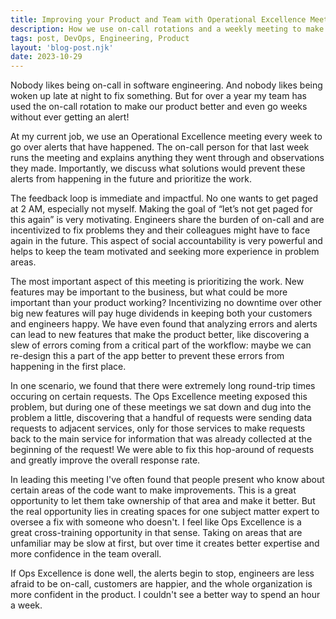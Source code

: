 ```yaml
---
title: Improving your Product and Team with Operational Excellence Meetings
description: How we use on-call rotations and a weekly meeting to make our product better.
tags: post, DevOps, Engineering, Product
layout: 'blog-post.njk'
date: 2023-10-29
---
```

Nobody likes being on-call in software engineering. And nobody likes being woken up late at night to fix something. But for over a year my team has used the on-call rotation to make our product better and even go weeks without ever getting an alert!  
  
At my current job, we use an Operational Excellence meeting every week to go over alerts that have happened. The on-call person for that last week runs the meeting and explains anything they went through and observations they made. Importantly, we discuss what solutions would prevent these alerts from happening in the future and prioritize the work.

The feedback loop is immediate and impactful. No one wants to get paged at 2 AM, especially not myself. Making the goal of “let’s not get paged for this again” is very motivating. Engineers share the burden of on-call and are incentivized to fix problems they and their colleagues might have to face again in the future. This aspect of social accountability is very powerful and helps to keep the team motivated and seeking more experience in problem areas.

The most important aspect of this meeting is prioritizing the work. New features may be important to the business, but what could be more important than your product working? Incentivizing no downtime over other big new features will pay huge dividends in keeping both your customers and engineers happy. We have even found that analyzing errors and alerts can lead to new features that make the product better, like discovering a slew of errors coming from a critical part of the workflow: maybe we can re-design this a part of the app better to prevent these errors from happening in the first place.

In one scenario, we found that there were extremely long round-trip times occuring on certain requests. The Ops Excellence meeting exposed this problem, but during one of these meetings we sat down and dug into the problem a little, discovering that a handful of requests were sending data requests to adjacent services, only for those services to make requests back to the main service for information that was already collected at the beginning of the request! We were able to fix this hop-around of requests and greatly improve the overall response rate.

In leading this meeting I've often found that people present who know about certain areas of the code want to make improvements. This is a great opportunity to let them take ownership of that area and make it better. But the real opportunity lies in creating spaces for one subject matter expert to oversee a fix with someone who doesn't. I feel like Ops Excellence is a great cross-training opportunity in that sense. Taking on areas that are unfamiliar may be slow at first, but over time it creates better expertise and more confidence in the team overall.

If Ops Excellence is done well, the alerts begin to stop, engineers are less afraid to be on-call, customers are happier, and the whole organization is more confident in the product. I couldn't see a better way to spend an hour a week.
